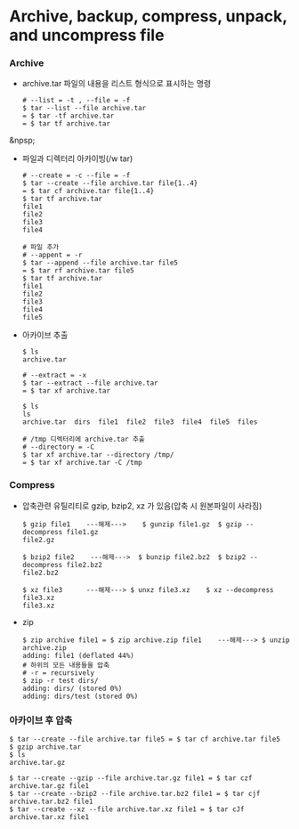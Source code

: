 # Archive, backup, compress, unpack, and uncompress file
### Archive
- archive.tar 파일의 내용을 리스트 형식으로 표시하는 명령
  ```
  # --list = -t , --file = -f
  $ tar --list --file archive.tar
  = $ tar -tf archive.tar
  = $ tar tf archive.tar
  ```
&npsp;
- 파일과 디렉터리 아카이빙(/w tar)
  ```
  # --create = -c --file = -f
  $ tar --create --file archive.tar file{1..4}
  = $ tar cf archive.tar file{1..4}
  $ tar tf archive.tar 
  file1
  file2
  file3
  file4
  
  # 파일 추가
  # --appent = -r
  $ tar --append --file archive.tar file5
  = $ tar rf archive.tar file5
  $ tar tf archive.tar 
  file1
  file2
  file3
  file4
  file5
  ```
- 아카이브 추출
  ```
  $ ls
  archive.tar

  # --extract = -x
  $ tar --extract --file archive.tar
  = $ tar xf archive.tar

  $ ls
  ls
  archive.tar  dirs  file1  file2  file3  file4  file5  files

  # /tmp 디렉터리에 archive.tar 추출
  # --directory = -C
  $ tar xf archive.tar --directory /tmp/
  = $ tar xf archive.tar -C /tmp
  ```
### Compress
- 압축관련 유틸리티로 gzip, bzip2, xz 가 있음(압축 시 원본파일이 사라짐)
  ```
  $ gzip file1    ---해제--->    $ gunzip file1.gz  $ gzip --decompress file1.gz
  file2.gz

  $ bzip2 file2    ---해제--->  $ bunzip file2.bz2  $ bzip2 --decompress file2.bz2
  file2.bz2

  $ xz file3      ---해제---> $ unxz file3.xz    $ xz --decompress file3.xz
  file3.xz
  ```
- zip
  ```
  $ zip archive file1 = $ zip archive.zip file1    ---해제---> $ unzip archive.zip
  adding: file1 (deflated 44%)
  # 하위의 모든 내용들을 압축
  # -r = recursively
  $ zip -r test dirs/
  adding: dirs/ (stored 0%)
  adding: dirs/test (stored 0%)
  ```
### 아카이브 후 압축
```
$ tar --create --file archive.tar file5 = $ tar cf archive.tar file5
$ gzip archive.tar
$ ls
archive.tar.gz

$ tar --create --gzip --file archive.tar.gz file1 = $ tar czf archive.tar.gz file1
$ tar --create --bzip2 --file archive.tar.bz2 file1 = $ tar cjf archive.tar.bz2 file1
$ tar --create --xz --file archive.tar.xz file1 = $ tar cJf archive.tar.xz file1
```

